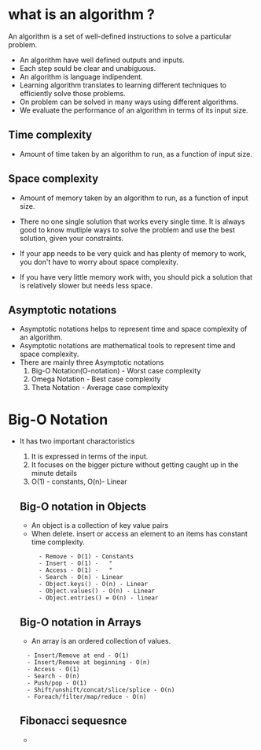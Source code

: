 # what is an algorithm ?
An algorithm is a set of well-defined instructions to solve a particular problem.
- An algorithm have well defined outputs and inputs.
- Each step sould be clear and unabiguous.
- An algorithm is language indipendent.
- Learning algorithm translates to learning different techniques to efficiently solve those problems.
- On problem  can be solved in many ways using  different algorithms.
- We evaluate the performance of an algorithm in terms of its input size.

## Time complexity
- Amount of time taken by an algorithm to run, as a function of input size.

## Space complexity
- Amount of memory taken by an algorithm to run, as a function of input size.


- There no one single solution that works every single time. It is always good to know mutliple ways to solve  the problem and use  the best solution, given your constraints.

- If your app needs to be very quick and has plenty of memory to work, you don't have to worry about space complexity.
- If you have very little memory work with, you should pick a solution that is relatively slower but needs less space.

## Asymptotic notations
- Asymptotic notations helps to represent time and space complexity of an algorithm.
- Asymptotic notations are mathematical tools to represent time and space complexity.
- There are mainly three Asymptotic notations
  1. Big-O Notation(O-notation) - Worst case complexity
  2. Omega Notation - Best case complexity
  3. Theta Notation - Average case complexity

# Big-O Notation
- It has two important charactoristics
  1. It is expressed in terms of the input.
  2. It focuses on the bigger picture without getting caught up in the minute details
  3. O(1) - constants, O(n)- Linear

  ## Big-O notation in Objects
  - An object is a collection of key value pairs
  - When delete. insert or access an element to an items has constant time complexity.
    ```
      - Remove - O(1) - Constants
      - Insert - O(1) -   "
      - Access - O(1) -   "
      - Search - O(n) - Linear
      - Object.keys() - O(n) - Linear
      - Object.values() - O(n) - Linear
      - Object.entries() = O(n) - linear
    ```

  ## Big-O notation in Arrays
  - An array is an ordered collection of values.
  ```
    - Insert/Remove at end - O(1)
    - Insert/Remove at beginning - O(n)
    - Access - O(1)
    - Search - O(n)
    - Push/pop - O(1)
    - Shift/unshift/concat/slice/splice - O(n)
    - Foreach/filter/map/reduce - O(n)
    ```

  ## Fibonacci sequesnce
  - 